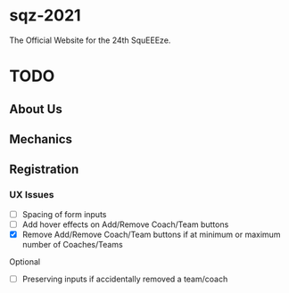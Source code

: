 # sqz-2021
The Official Website for the 24th SquEEEze.

# TODO

## About Us

## Mechanics

## Registration

### UX Issues

- [ ] Spacing of form inputs
- [ ] Add hover effects on Add/Remove Coach/Team buttons
- [x] Remove Add/Remove Coach/Team buttons if at minimum or maximum number of Coaches/Teams

Optional

- [ ] Preserving inputs if accidentally removed a team/coach